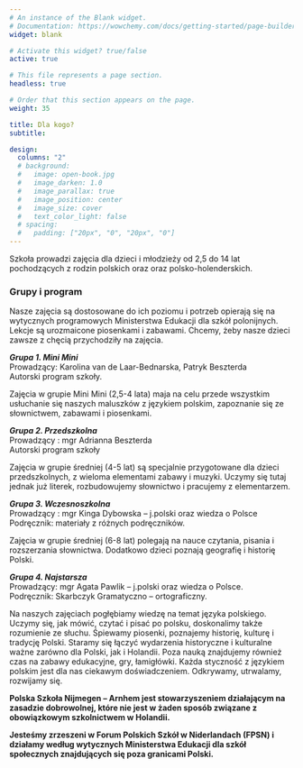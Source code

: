 ```yaml
---
# An instance of the Blank widget.
# Documentation: https://wowchemy.com/docs/getting-started/page-builder/
widget: blank

# Activate this widget? true/false
active: true

# This file represents a page section.
headless: true

# Order that this section appears on the page.
weight: 35

title: Dla kogo?
subtitle:

design:
  columns: "2"
  # background:
  #   image: open-book.jpg
  #   image_darken: 1.0
  #   image_parallax: true
  #   image_position: center
  #   image_size: cover
  #   text_color_light: false
  # spacing:
  #   padding: ["20px", "0", "20px", "0"]
---
```


Szkoła prowadzi zajęcia dla dzieci i młodzieży od 2,5 do 14 lat pochodzących z rodzin polskich oraz oraz polsko-holenderskich.

### Grupy i program

Nasze zajęcia są dostosowane do ich poziomu i potrzeb opierają się na wytycznych programowych Ministerstwa Edukacji dla szkół polonijnych. Lekcje są urozmaicone piosenkami i zabawami. Chcemy, żeby nasze dzieci zawsze z chęcią przychodziły na zajęcia.

__*Grupa 1. Mini Mini*__  
Prowadzący:  Karolina van de Laar-Bednarska, Patryk Beszterda  
Autorski program szkoły.

Zajęcia w grupie Mini Mini (2,5-4 lata) maja na celu przede wszystkim usłuchanie się naszych maluszków z językiem polskim, zapoznanie się ze słownictwem, zabawami i piosenkami.

__*Grupa 2. Przedszkolna*__  
Prowadzący : mgr Adrianna Beszterda  
Autorski program szkoły 

Zajęcia w grupie średniej (4-5 lat) są specjalnie przygotowane dla dzieci przedszkolnych, z wieloma elementami zabawy i muzyki. Uczymy się tutaj jednak już literek, rozbudowujemy słownictwo i pracujemy z elementarzem.

__*Grupa 3. Wczesnoszkolna*__  
Prowadzący : mgr Kinga Dybowska – j.polski oraz wiedza o Polsce  
Podręcznik: materiały z różnych podręczników.  

Zajęcia w grupie średniej (6-8 lat) polegają na nauce czytania, pisania i rozszerzania słownictwa. Dodatkowo dzieci poznają geografię i historię Polski.

__*Grupa 4. Najstarsza*__  
Prowadzący: mgr Agata Pawlik – j.polski oraz wiedza o Polsce.  
Podręcznik: Skarbczyk Gramatyczno – ortograficzny.  

Na naszych zajęciach pogłębiamy wiedzę na temat języka polskiego. Uczymy się, jak mówić, czytać i pisać po polsku, doskonalimy także rozumienie ze słuchu. Śpiewamy piosenki, poznajemy historię, kulturę i tradycję Polski. Staramy się łączyć wydarzenia historyczne i kulturalne ważne zarówno dla Polski, jak i Holandii. Poza nauką znajdujemy również czas na zabawy edukacyjne, gry, łamigłówki. Każda styczność z językiem polskim jest dla nas ciekawym doświadczeniem. Odkrywamy, utrwalamy, rozwijamy się.

__Polska Szkoła Nijmegen – Arnhem jest stowarzyszeniem działającym na zasadzie dobrowolnej, które nie jest w żaden sposób związane z obowiązkowym szkolnictwem w Holandii.__

__Jesteśmy zrzeszeni w Forum Polskich Szkół w Niderlandach (FPSN) i działamy według wytycznych Ministerstwa Edukacji dla szkół społecznych znajdujących się poza granicami Polski.__
